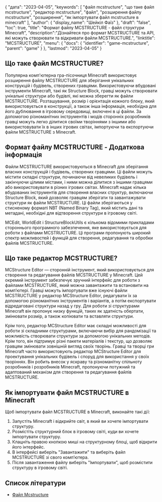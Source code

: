 {
"дата": "2023-04-05",
  "keywords": [
"файл mcstructure",
"що таке файл mcstructure",
"редактор mcstructure",
"файл",
"розширення файлу mcstructure",
"розширення",
"як імпортувати файл mcstructure в minecraft"
],
  "author": {
"display_name": "Шейкіл Фаїз"
},
"draft": "false",
"toc": true,
"title": "Формат файлу MCSTRUCTURE - файл структури Minecraft",
  "description":"Дізнайтеся про формат MCSTRUCTURE та API, які можуть створювати та відкривати файли MCSTRUCTURE.",
"linktitle": "MCSTRUCTURE",
  "menu": {
    "docs": {
      "identifier": "game-mcstructure",
      "parent": "game"
}
},
"lastmod": "2023-04-05"
}

## Що таке файл MCSTRUCTURE?

Популярна комп'ютерна гра-пісочниця Minecraft використовує розширення файлу MCSTRUCTURE для зберігання унікальних конструкцій і будівель, створених гравцями. Використовуючи вбудовані інструменти Minecraft, такі як Structure Block, гравці можуть створювати унікальні структури або будівлі, які можна зберегти як файли MCSTRUCTURE. Розташування, розмір і орієнтація кожного блоку, який використовується в конструкції, а також інша інформація, необхідна для його дублювання в ігровому середовищі, включені в ці файли. За допомогою різноманітних інструментів і модів сторонніх розробників гравці можуть легко ділитися своїми творіннями з іншими або використовувати їх в інших ігрових світах, імпортуючи та експортуючи файли MCSTRUCTURE з Minecraft.

## Формат файлу MCSTRUCTURE - Додаткова інформація

Файли MCSTRUCTURE використовуються в Minecraft для зберігання власних конструкцій і будівель, створених гравцями. Ці файли можуть містити складні структури, починаючи від невеликих будівель і закінчуючи цілими містами, і ними можна ділитися з іншими гравцями або використовувати в різних ігрових світах. Minecraft надає кілька вбудованих інструментів для створення власних структур, включаючи Structure Block, який дозволяє гравцям зберігати та завантажувати структури як файли MCSTRUCTURE. Ці файли зберігаються у стисненому форматі NBT (Named Binary Tag), який містить дані та метадані, необхідні для відтворення структури в ігровому світі.

MCEdit, WorldEdit і StructureBlockUtils є кількома відомими прикладами стороннього програмного забезпечення, яке використовується для роботи з файлами MCSTRUCTURE. Ці програми пропонують широкий спектр можливостей і функцій для створення, редагування та обробки файлів MCSTRUCTURE.

## Що таке редактор MCSTRUCTURE?

MCStructure Editor — сторонній інструмент, який використовується для створення та редагування файлів MCSTRUCTURE у Minecraft. Цей окремий інструмент забезпечує зручний інтерфейс для роботи з файлами MCSTRUCTURE, який можна завантажити та встановити на комп’ютері. Гравці можуть імпортувати вже існуючі файли MCSTRUCTURE у редактор MCStructure Editor, редагувати їх за допомогою різноманітних інструментів і варіантів, а потім експортувати відредаговані структури назад у гру. Для роботи зі структурами Minecraft він пропонує низку функцій, таких як здатність обертати, змінювати розмір, а також копіювати та вставляти структури.

Крім того, редактор MCStructure Editor має складні можливості для роботи зі складними структурами, включаючи вибір для рандомізації та можливість створювати структури за допомогою унікальних методів. Крім того, він підтримує різні пакети матеріалів і текстур, що дозволяє гравцям змінювати зовнішній вигляд своїх творінь. Гравці та творці гри Minecraft часто використовують редактор MCStructure Editor для проектування унікальних будівель і споруд для використання у своїх творіннях. Він робить внесок у яскраву та різноманітну спільноту розробників і розробників Minecraft, пропонуючи потужний та адаптований механізм для створення та редагування файлів MCSTRUCTURE.

## Як імпортувати файл MCSTRUCTURE в Minecraft

Щоб імпортувати файл MCSTRUCTURE в Minecraft, виконайте такі дії:

1. Запустіть Minecraft і відкрийте світ, в який ви хочете імпортувати структуру.
2. Розмістіть структурний блок в ігровому світі, куди ви хочете імпортувати структуру.
3. Клацніть правою кнопкою миші на структурному блоці, щоб відкрити його інтерфейс.
4. В інтерфейсі виберіть "Завантажити" та виберіть файл MCSTRUCTURE зі свого комп’ютера.
5. Після завантаження файлу виберіть "Імпортувати", щоб розмістити структуру в ігровому світі.

## Список літератури
* [Файл Mcstructure](https://wiki.bedrock.dev/nbt/mcstructure.html)

